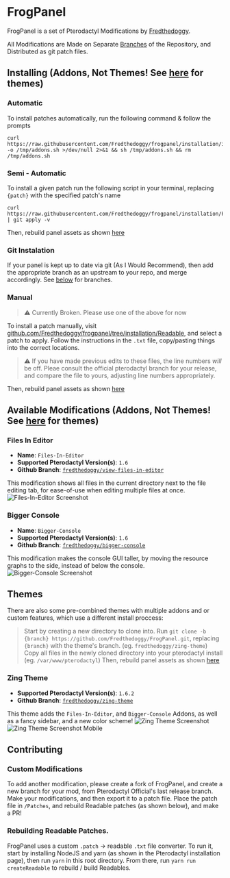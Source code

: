 # FrogPanel
FrogPanel is a set of Pterodactyl Modifications by [Fredthedoggy](https://github.com/Fredthedoggy).

All Modifications are Made on Separate [Branches](https://github.com/Fredthedoggy/frogpanel/branches) of the Repository, and Distributed as git patch files.

## Installing (Addons, Not Themes! See [here](#themes) for themes)

### Automatic
To install patches automatically, run the following command & follow the prompts
```shell
curl https://raw.githubusercontent.com/Fredthedoggy/frogpanel/installation/install.sh -o /tmp/addons.sh >/dev/null 2>&1 && sh /tmp/addons.sh && rm /tmp/addons.sh
```

### Semi - Automatic
To install a given patch run the following script in your terminal, replacing `{patch}` with the specified patch's name
```shell
curl https://raw.githubusercontent.com/Fredthedoggy/frogpanel/installation/Patches/{patch}.patch | git apply -v
```
Then, rebuild panel assets as shown [here](https://pterodactyl.io/community/customization/panel.html)

### Git Instalation
If your panel is kept up to date via git (As I Would Recommend), then add the appropriate branch as an upstream to your repo, and merge accordingly.
See [below](#available-modifications) for branches.

### Manual

> :warning: Currently Broken. Please use one of the above for now

To install a patch manually, visit [github.com/Fredthedoggy/frogpanel/tree/installation/Readable](https://github.com/Fredthedoggy/frogpanel/tree/installation/Readable), and select a patch to apply.
Follow the instructions in the `.txt` file, copy/pasting things into the correct locations.

> :warning: If you have made previous edits to these files, the line numbers *will* be off. Pleae consult the official pterodactyl branch for your release, and compare the file to yours, adjusting line numbers appropriately.

Then, rebuild panel assets as shown [here](https://pterodactyl.io/community/customization/panel.html)

## Available Modifications (Addons, Not Themes! See [here](#themes) for themes)

### Files In Editor
 - **Name**: `Files-In-Editor`
 - **Supported Pterodactyl Version(s)**: `1.6`
 - **Github Branch**: [`fredthedoggy/view-files-in-editor`](https://github.com/Fredthedoggy/frogpanel/tree/fredthedoggy/view-files-in-editor)

This modification shows all files in the current directory next to the file editing tab, for ease-of-use when editing multiple files at once.
![Files-In-Editor Screenshot](https://fredthedoggy.nothing-to-see-he.re/58NjuSMIW.png "Files-In-Editor")

### Bigger Console
- **Name**: `Bigger-Console`
- **Supported Pterodactyl Version(s)**: `1.6`
- **Github Branch**: [`fredthedoggy/bigger-console`](https://github.com/Fredthedoggy/frogpanel/tree/fredthedoggy/bigger-console)

This modification makes the console GUI taller, by moving the resource graphs to the side, instead of below the console.
![Bigger-Console Screenshot](https://fredthedoggy.nothing-to-see-he.re/593ltu4R8.png "Bigger-Console")

## Themes
There are also some pre-combined themes with multiple addons and or custom features, which use a different install proccess:
> Start by creating a new directory to clone into.
> Run `git clone -b {branch} https://github.com/Fredthedoggy/FrogPanel.git`, replacing `{branch}` with the theme's branch. (eg. `fredthedoggy/zing-theme`)
> Copy all files in the newly cloned directory into your pterodactyl install (eg. `/var/www/pterodactyl`)
> Then, rebuild panel assets as shown [here](https://pterodactyl.io/community/customization/panel.html)

### Zing Theme
- **Supported Pterodactyl Version(s)**: `1.6.2`
- **Github Branch**: [`fredthedoggy/zing-theme`](https://github.com/Fredthedoggy/frogpanel/tree/fredthedoggy/zing-theme)

This theme adds the `Files-In-Editor`, and `Bigger-Console` Addons, as well as a fancy sidebar, and a new color scheme!
![Zing Theme Screenshot](https://fredthedoggy.nothing-to-see-he.re/59jXfKib4.png "Zing Theme")
![Zing Theme Screenshot Mobile](https://fredthedoggy.nothing-to-see-he.re/59jXnJEpQ.gif "Zing Theme Mobile")

## Contributing

### Custom Modifications
To add another modification, please create a fork of FrogPanel, and create a new branch for your mod, from Pterodactyl Official's last release branch.
Make your modifications, and then export it to a patch file. Place the patch file in `/Patches`, and rebuild Readable patches (as shown below), and make a PR!

### Rebuilding Readable Patches.
FrogPanel uses a custom `.patch` -> readable `.txt` file converter. To run it, start by installing NodeJS and yarn (as shown in the Pterodactyl installation page), then run `yarn` in this  root directory. From there, run `yarn run createReadable` to rebuild / build Readables.
